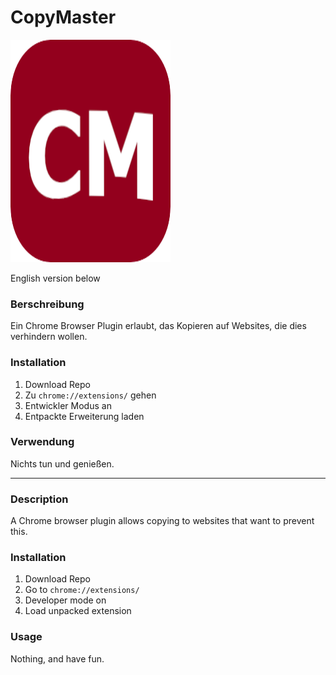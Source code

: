 # CopyMaster

<img src="img/cm.png" width="256" height="356">

English version below

### Berschreibung
Ein Chrome Browser Plugin erlaubt, das Kopieren auf Websites, die dies verhindern wollen.

### Installation
1. Download Repo
2. Zu `chrome://extensions/` gehen
3. Entwickler Modus an
4. Entpackte Erweiterung laden

### Verwendung
Nichts tun und genießen.

---

### Description
A Chrome browser plugin allows copying to websites that want to prevent this.

### Installation
1. Download Repo
2. Go to `chrome://extensions/`
3. Developer mode on
4. Load unpacked extension

### Usage
Nothing, and have fun.